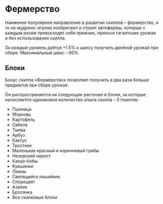 # Фермерство

Наименее популярное направление в развитии скиллов – фермерство, и то не мудрено: игроки изобретают и строят автофермы, которые с каждым разом превосходят себя прежних, принося гигантские урожаи и без использования скилла.

За каждый уровень даётся +1.5% к шансу получить двойной урожай при сборе. Максимальный шанс – 60%.

## Блоки

Бонус скилла «Фермерство» позволяет получить в два раза больше предметов при сборе урожая.

Он распространяется на следующие растения и блоки, за которые начисляется одинаковое количество опыта скилла – 5 поинтов:

- Пшеница
- Морковь
- Картофель
- Свёкла
- Тыква
- Арбуз
- Кактус
- Тростник
- Маленькие красный и коричневый грибы
- Незерский нарост
- Какао-бобы
- Кувшинки
- Лианы
- Светящийся лишайник
- Спороцвет
- Азалия
- Бросянка
- Все скалковые блоки
